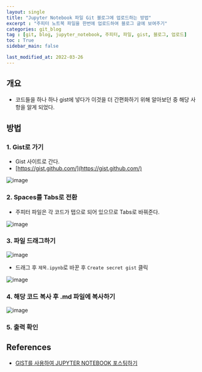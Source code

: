 ```yaml
---
layout: single
title: "Jupyter Notebook 파일 Git 블로그에 업로드하는 방법"
excerpt : "주피터 노트북 파일을 한번에 업로드하여 블로그 글에 보여주기"
categories: git_blog
tag : [git, blog, jupyter_notebook, 주피터, 파일, gist, 블로그, 업로드]
toc : True
sidebar_main: false

last_modified_at: 2022-03-26
---
```


## 개요

- 코드들을 하나 하나 gist에 넣다가 이것을 더 간편화하기 위해 알아보던 중 해당 사항을 알게 되었다.

## 방법 

### 1. Gist로 가기

- Gist 사이트로 간다.
- [https://gist.github.com/](https://gist.github.com/)

![image](https://user-images.githubusercontent.com/78655692/142720184-f8f4c58c-5828-479a-b31a-bd95bff8b769.png)

### 2. Spaces를 Tabs로 전환

- 주피터 파일은 각 코드가 탭으로 되어 있으므로 Tabs로 바꿔준다.

![image](https://user-images.githubusercontent.com/78655692/142720235-56498dbf-1283-4bdf-a325-fbc4f1ae0227.png)

### 3. 파일 드래그하기

![image](https://user-images.githubusercontent.com/78655692/142720300-66928521-acc4-4fa3-a0e6-834469e0d692.png)

- 드래그 후 `제목.ipynb`로 바꾼 후 `Create secret gist` 클릭 

![image](https://user-images.githubusercontent.com/78655692/142720413-36db5e62-e2d8-4517-a3e8-d227eda50af6.png)

### 4. 해당 코드 복사 후 .md 파일에 복사하기

![image](https://user-images.githubusercontent.com/78655692/142720445-ca0425aa-f0ed-4316-b86b-2cfb8cedb626.png)


### 5. 출력 확인 

<script src="https://gist.github.com/ingu627/21e05ca24c0e2187c1456cfaa2b7e1d2.js"></script>


## References 

- [<GITHUB> GIST를 사용하여 JUPYTER NOTEBOOK 포스팅하기](https://databuzz-team.github.io/2018/10/21/Github-Gist/)

